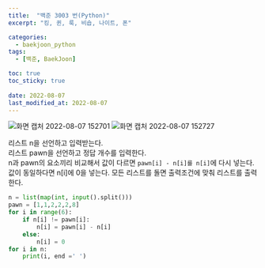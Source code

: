 ```yaml
---
title:  "백준 3003 번(Python)"
excerpt: "킹, 퀸, 룩, 비숍, 나이트, 폰"

categories:
  - baekjoon_python
tags:
  - [백준, BaekJoon]

toc: true
toc_sticky: true
 
date: 2022-08-07
last_modified_at: 2022-08-07
---
```


![화면 캡처 2022-08-07 152701](https://user-images.githubusercontent.com/106606698/183278242-f4a4be4d-b20f-4696-a9ef-c13317a1ba4f.png)
![화면 캡처 2022-08-07 152727](https://user-images.githubusercontent.com/106606698/183278244-a116d34a-5f42-4449-8e5f-309d65fa542e.png)
 
리스트 n을 선언하고 입력받는다.  
리스트 pawn을 선언하고 정답 개수를 입력한다.  
n과 pawn의 요소끼리 비교해서 값이 다르면 `pawn[i] - n[i]를 n[i]`에 다시 넣는다.
값이 동일하다면 n[i]에 0을 넣는다.
모든 리스트를 돌면 출력조건에 맞춰 리스트를 출력한다.

```python
n = list(map(int, input().split()))
pawn = [1,1,2,2,2,8]
for i in range(6):
    if n[i] != pawn[i]:
        n[i] = pawn[i] - n[i]
    else:
        n[i] = 0
for i in n:
    print(i, end =' ')
```  